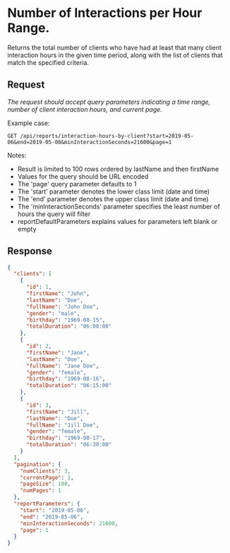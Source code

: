 # Number of Interactions per Hour Range.

Returns the total number of clients who have had at least that many client interaction hours in the given time period, along with the list of clients that match the specified criteria.

## Request

_The request should accept query parameters indicating a time range, number of client interaction hours, and current page._

Example case:

```http
GET /api/reports/interaction-hours-by-client?start=2019-05-06&end=2019-05-08&minInteractionSeconds=21600&page=1
```

Notes:

- Result is limited to 100 rows ordered by lastName and then firstName
- Values for the query should be URL encoded
- The 'page' query parameter defaults to 1
- The 'start' parameter denotes the lower class limit (date and time)
- The 'end' parameter denotes the upper class limit (date and time)
- The 'minInteractionSeconds' parameter specifies the least number of hours the query will filter
- reportDefaultParameters explains values for parameters left blank or empty

## Response

```json
{
  "clients": [
    {
      "id": 1,
      "firstName": "John",
      "lastName": "Doe",
      "fullName": "John Doe",
      "gender": "male",
      "birthday": "1969-08-15",
      "totalDuration": "06:00:00"
    },
    {
      "id": 2,
      "firstName": "Jane",
      "lastName": "Doe",
      "fullName": "Jane Doe",
      "gender": "female",
      "birthday": "1969-08-16",
      "totalDuration": "06:15:00"
    },
    {
      "id": 3,
      "firstName": "Jill",
      "lastName": "Doe",
      "fullName": "Jill Doe",
      "gender": "female",
      "birthday": "1969-08-17",
      "totalDuration": "06:30:00"
    }
  ],
  "pagination": {
    "numClients": 3,
    "currentPage": 1,
    "pageSize": 100,
    "numPages": 1
  },
  "reportParameters": {
    "start": "2019-05-06",
    "end": "2019-05-06",
    "minInteractionSeconds": 21600,
    "page": 1
  }
}
```
